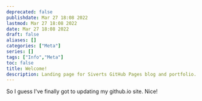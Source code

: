 ```yaml
---
deprecated: false
publishdate: Mar 27 18:08 2022
lastmod: Mar 27 18:08 2022
date: Mar 27 18:08 2022
draft: false
aliases: []
categories: ["Meta"]
series: []
tags: ["Info","Meta"]
toc: false
title: Welcome!
description: Landing page for Siverts GitHub Pages blog and portfolio.
---
```


So I guess I've finally got to updating my github.io site. Nice!
